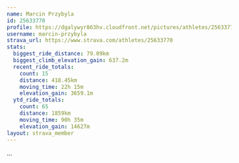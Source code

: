 ```yaml
---
name: Marcin Przybyla
id: 25633770
profile: https://dgalywyr863hv.cloudfront.net/pictures/athletes/25633770/12947173/2/large.jpg
username: marcin-przybyla
strava_url: https://www.strava.com/athletes/25633770
stats:
  biggest_ride_distance: 79.09km
  biggest_climb_elevation_gain: 637.2m
  recent_ride_totals:
    count: 15
    distance: 418.45km
    moving_time: 22h 15m
    elevation_gain: 3659.1m
  ytd_ride_totals:
    count: 65
    distance: 1859km
    moving_time: 90h 35m
    elevation_gain: 14627m
layout: strava_member
--- 
```

...
